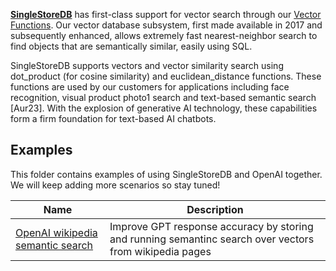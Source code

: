 **[SingleStoreDB](https://singlestore.com)** has first-class support for vector search through our [Vector Functions](https://docs.singlestore.com/managed-service/en/reference/sql-reference/vector-functions.html). Our vector database subsystem, first made available in 2017 and subsequently enhanced, allows extremely fast nearest-neighbor search to find objects that are semantically similar, easily using SQL.

SingleStoreDB supports vectors and vector similarity search using dot_product (for cosine similarity) and euclidean_distance functions. These functions are used by our customers for applications including face recognition, visual product photo1 search and text-based semantic search [Aur23]. With the explosion of generative AI technology, these capabilities form a firm foundation for text-based AI chatbots.

## Examples

This folder contains examples of using SingleStoreDB and OpenAI together. We will keep adding more scenarios so stay tuned!

| Name | Description |
| --- | --- |
| [OpenAI wikipedia semantic search](./OpenAI_wikipedia_semantic_search.ipynb) | Improve GPT response accuracy by storing and running semantinc search over vectors from wikipedia pages |

